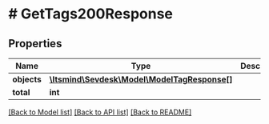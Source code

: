 # # GetTags200Response

## Properties

Name | Type | Description | Notes
------------ | ------------- | ------------- | -------------
**objects** | [**\Itsmind\Sevdesk\Model\ModelTagResponse[]**](ModelTagResponse.md) |  |
**total** | **int** |  | [optional]

[[Back to Model list]](../../README.md#models) [[Back to API list]](../../README.md#endpoints) [[Back to README]](../../README.md)
